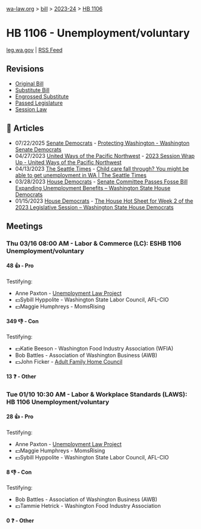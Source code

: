 [wa-law.org](/) > [bill](/bill/) > [2023-24](/bill/2023-24/) > [HB 1106](/bill/2023-24/hb/1106/)

# HB 1106 - Unemployment/voluntary
[leg.wa.gov](https://app.leg.wa.gov/billsummary?BillNumber=1106&Year=2023&Initiative=false) | [RSS Feed](./rss.xml)

## Revisions
* [Original Bill](1/)
* [Substitute Bill](S/)
* [Engrossed Substitute](S.E/)
* [Passed Legislature](S.PL/)
* [Session Law](S.SL/)

## 📰 Articles
* 07/22/2025 [Senate Democrats](/org/senate_democrats/) - [Protecting Washington - Washington Senate Democrats](https://senatedemocrats.wa.gov/protecting-washington/#:~:text=HB%201106)
* 04/27/2023 [United Ways of the Pacific Northwest](/org/united_ways_of_the_pacific_northwest/) - [2023 Session Wrap Up - United Ways of the Pacific Northwest](https://www.uwpnw.org/legupdate04272023#:~:text=HB%201106)
* 04/13/2023 [The Seattle Times](/org/the_seattle_times/) - [Child care fall through? You might be able to get unemployment in WA | The Seattle Times](https://www.seattletimes.com/seattle-news/politics/child-care-fall-through-you-might-be-able-to-get-unemployment-in-wa/#:~:text=House%20Bill%201106)
* 03/28/2023 [House Democrats](/org/house_democrats/) - [Senate Committee Passes Fosse Bill Expanding Unemployment Benefits – Washington State House Democrats](https://housedemocrats.wa.gov/blog/2023/03/28/senate-committee-passes-fosse-bill-expanding-unemployment-benefits/#:~:text=House%20Bill%201106)
* 01/15/2023 [House Democrats](/org/house_democrats/) - [The House Hot Sheet for Week 2 of the 2023 Legislative Session – Washington State House Democrats](https://housedemocrats.wa.gov/blog/2023/01/15/the-house-hot-sheet-for-week-2-of-the-2023-legislative-session/#:~:text=HB%201106)

## Meetings
### Thu 03/16 08:00 AM - Labor & Commerce (LC): ESHB 1106 Unemployment/voluntary
#### 48 👍 - Pro
Testifying:
* Anne Paxton - [Unemployment Law Project](/org/unemployment_law_project/)
* 💵Sybill Hyppolite - Washington State Labor Council, AFL-CIO
* 💵Maggie Humphreys - MomsRising

#### 349 👎 - Con
Testifying:
* 💵Katie Beeson - Washington Food Industry Association (WFIA)
* Bob Battles - Association of Washington Business (AWB)
* 💵John Ficker - [Adult Family Home Council](/org/adult_family_home_council/)

#### 13 ❓ - Other

### Tue 01/10 10:30 AM - Labor & Workplace Standards (LAWS): HB 1106 Unemployment/voluntary
#### 28 👍 - Pro
Testifying:
* Anne Paxton - [Unemployment Law Project](/org/unemployment_law_project/)
* 💵Maggie Humphreys - MomsRising
* 💵Sybill Hyppolite - Washington State Labor Council, AFL-CIO

#### 8 👎 - Con
Testifying:
* Bob Battles - Association of Washington Business (AWB)
* 💵Tammie Hetrick - Washington Food Industry Association

#### 0 ❓ - Other
